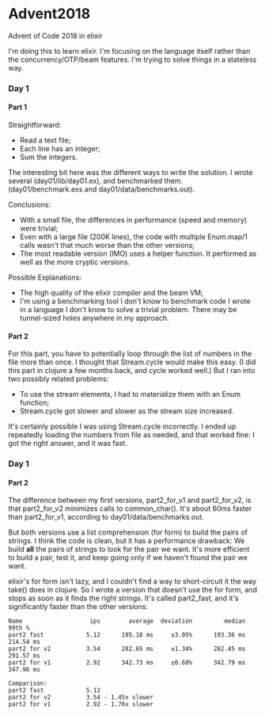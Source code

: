 # Advent2018

Advent of Code 2018 in elixir

I'm doing this to learn elixir. I'm focusing on the language itself rather than the concurrency/OTP/beam features. I'm trying to solve things in a stateless way.

### Day 1

#### Part 1

Straightforward:
* Read a text file;
* Each line has an integer;
* Sum the integers.

The interesting bit here was the different ways to write the solution. I wrote several (day01/lib/day01.ex), and benchmarked them. (day01/benchmark.exs and day01/data/benchmarks.out). 

Conclusions:
* With a small file, the differences in performance (speed and memory) were trivial;
* Even with a large file (200K lines), the code with multiple Enum.map/1 calls wasn't that much worse than the other versions;
* The most readable version (IMO) uses a helper function. It performed as well as the more cryptic versions.

Possible Explanations:
* The high quality of the elixir compiler and the beam VM;
* I'm using a benchmarking tool I don't know to benchmark code I wrote in a language I don't know to solve a trivial problem. There may be tunnel-sized holes anywhere in my approach.

#### Part 2

For this part, you have to potentially loop through the list of numbers in the file more than once. I thought that Stream.cycle would make this easy. (I did this part in clojure a few months back, and cycle worked well.) But I ran into two possibly related problems:

* To use the stream elements, I had to materialize them with an Enum function;
* Stream.cycle got slower and slower as the stream size increased.

It's certainly possible I was using Stream.cycle incorrectly. I ended up repeatedly loading the numbers from file as needed, and that worked fine: I got the right answer, and it was fast.

### Day 1

#### Part 2

The difference between my first versions, part2_for_v1 and part2_for_v2, is that part2_for_v2 minimizes calls to common_char(). It's about 60ms faster than part2_for_v1, according to day01/data/benchmarks.out.

But both versions use a list comprehension (for form) to build the pairs of strings. I think the code is clean, but it has a performance drawback: We build **all** the pairs of strings to look for the pair we want. It's more efficient to build a pair, test it, and keep going only if we haven't found the pair we want. 

elixir's for form isn't lazy, and I couldn't find a way to short-circuit it the way take() does in clojure. So I wrote a version that doesn't use the for form, and stops as soon as it finds the right strings. It's called part2_fast, and it's significantly faster than the other versions:

```
Name                   ips        average  deviation         median         99th %
part2 fast            5.12      195.18 ms     ±3.05%      193.36 ms      214.54 ms
part2 for v2          3.54      282.65 ms     ±1.34%      282.45 ms      291.57 ms
part2 for v1          2.92      342.73 ms     ±0.60%      342.79 ms      347.96 ms

Comparison: 
part2 fast            5.12
part2 for v2          3.54 - 1.45x slower
part2 for v1          2.92 - 1.76x slower
```



